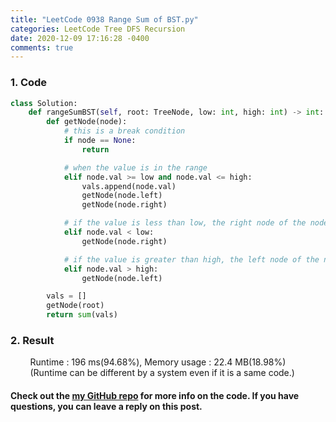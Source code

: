```yaml
---
title: "LeetCode 0938 Range Sum of BST.py"
categories: LeetCode Tree DFS Recursion
date: 2020-12-09 17:16:28 -0400
comments: true
---
```


### 1. Code
```python
class Solution:
    def rangeSumBST(self, root: TreeNode, low: int, high: int) -> int:
        def getNode(node):
            # this is a break condition
            if node == None:
                return

            # when the value is in the range
            elif node.val >= low and node.val <= high:
                vals.append(node.val)
                getNode(node.left)
                getNode(node.right)

            # if the value is less than low, the right node of the node should be checked
            elif node.val < low:
                getNode(node.right)

            # if the value is greater than high, the left node of the node should be checked
            elif node.val > high:
                getNode(node.left)

        vals = []
        getNode(root)
        return sum(vals)
```

### 2. Result
&nbsp;&nbsp;&nbsp;&nbsp;&nbsp;&nbsp;&nbsp;&nbsp;Runtime : 196 ms(94.68%), Memory usage : 22.4 MB(18.98%)  
&nbsp;&nbsp;&nbsp;&nbsp;&nbsp;&nbsp;&nbsp;&nbsp;(Runtime can be different by a system even if it is a same code.)

#### Check out the [my GitHub repo][hyuk-gh] for more info on the code. If you have questions, you can leave a reply on this post.
[hyuk-gh]: https://github.com/dlgur1994/StudyAlgorithms

